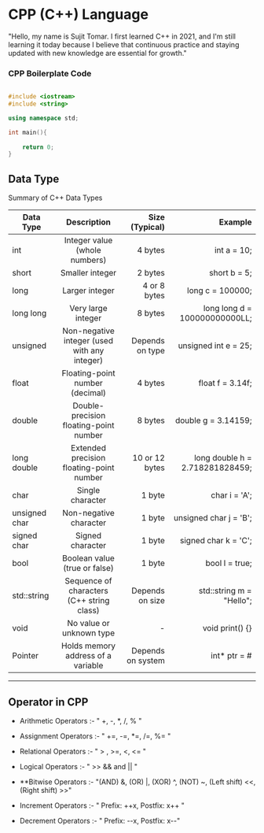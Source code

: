 # CPP (C++) Language 
"Hello, my name is Sujit Tomar. I first learned C++ in 2021, and I'm still learning it today because I believe that continuous practice and staying updated with new knowledge are essential for growth."

### CPP Boilerplate Code

```cpp

#include <iostream>
#include <string>

using namespace std;

int main(){
    
    return 0;
}

```

## Data Type

Summary of C++ Data Types

| Data Type     | Description                                  |  Size (Typical)        | Example                         | 
| ------------- |:--------------------------------------------:| ----------------------:| -------------------------------:|
| int           | Integer value (whole numbers)                | 4 bytes                | int a = 10;                     |   
| short         | Smaller integer                              | 2 bytes                | short b = 5;                    | 
| long          | Larger integer                               | 4 or 8 bytes           | long c = 100000;                | 
| long long     | Very large integer                           | 8 bytes                | long long d = 100000000000LL;   | 
| unsigned      | Non-negative integer (used with any integer) | Depends on type        | unsigned int e = 25;            |
| float         | Floating-point number (decimal)              | 4 bytes                | float f = 3.14f;                | 
| double        | Double-precision floating-point number       | 8 bytes                | double g = 3.14159;             | 
| long double   | Extended precision floating-point number     | 10 or 12 bytes         | long double h = 2.718281828459; | 
| char          | Single character                             | 1 byte                 | char i = 'A';                   | 
| unsigned char | Non-negative character                       | 1 byte                 | unsigned char j = 'B';          | 
| signed char   | Signed character                             | 1 byte                 | signed char k = 'C';            | 
| bool          | Boolean value (true or false)                | 1 byte                 | bool l = true;                  | 
| std::string   | Sequence of characters (C++ string class)    | Depends on size        | std::string m = "Hello";        | 
| void          | No value or unknown type                     | -                      | void print() {}                 | 
| Pointer       | Holds memory address of a variable           | Depends on system      | int* ptr = &num;                | 
---

## Operator in CPP
+ Arithmetic Operators :- " +, -, *, /, % "
- Assignment Operators :- " +=, -=, *=, /=, %= "
+ Relational Operators :- " > , >=, <, <= "
- Logical Operators :- " >> && and || "
+ **Bitwise Operators :- "(AND) &, (OR) |, (XOR) ^,  (NOT) ~, (Left shift) <<, (Right shift) >>"
- Increment Operators :- " Prefix: ++x, Postfix: x++ "
+ Decrement Operators :- " Prefix: --x, Postfix: x--"
